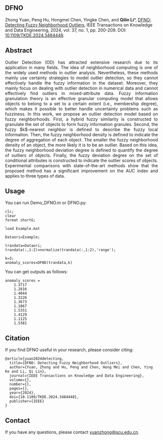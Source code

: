 ## DFNO
Zhong Yuan, Peng Hu, Hongmei Chen, Yingke Chen, and **Qilin Li***, [DFNO: Detecting Fuzzy Neighborhood Outliers](Paper/2025-DFNO.pdf), IEEE Transactions on Knowledge and Data Engineering, 2024, vol. 37, no. 1, pp. 200-209. DOI: [10.1109/TKDE.2024.3484448](https://doi.org/10.1109/TKDE.2024.3484448).

## Abstract
<p style="text-align: justify; text-justify: inter-word;">
Outlier Detection (OD) has attracted extensive research due to its application in many fields. The idea of neighborhood computing is one of the widely used methods in outlier analysis. Nevertheless, these methods mainly use certainty strategies to model outlier detection, so they cannot effectively handle the fuzzy information in the dataset. Moreover, they mainly focus on dealing with outlier detection in numerical data and cannot effectively find outliers in mixed-attribute data. Fuzzy information granulation theory is an effective granular computing model that allows objects to belong to a set to a certain extent (i.e., membership degree), which makes it possible to better handle uncertainty problems such as fuzziness. In this work, we propose an outlier detection model based on fuzzy neighborhoods. First, a hybrid fuzzy similarity is constructed to granulate the set of objects to form fuzzy information granules. Second, the fuzzy $k$-nearest neighbor is defined to describe the fuzzy local information. Then, the fuzzy neighborhood density is defined to indicate the degree of aggregation of each object. The smaller the fuzzy neighborhood density of an object, the more likely it is to be an outlier. Based on this idea, the fuzzy neighborhood deviation degree is defined to quantify the degree of outliers of objects. Finally, the fuzzy deviation degree on the set of conditional attributes is constructed to indicate the outlier scores of objects. Experimental comparisons with state-of-the-art methods show that the proposed method has a significant improvement on the AUC index and applies to three types of data.
</p>

## Usage
You can run Demo_DFNO.m or DFNO.py:
```
clc;
clear
format shortG;

load Example.mat

Dataori=Example;

trandata=Dataori;
trandata(:,1:2)=normalize(trandata(:,1:2),'range');

k=3;
anomaly_scores=DFNO(trandata,k)

```
You can get outputs as follows:
```
anomaly_scores =
    1.3717
    1.2816
    1.4044
    1.3226
    1.3673
    1.1867
    1.5351
    1.4129
    1.1125
    1.5381
```

## Citation
If you find DFNO useful in your research, please consider citing:
```
@article{yuan2024detecting,
  title={DFNO: Detecting Fuzzy Neighborhood Outliers},
  author={Yuan, Zhong and Hu, Peng and Chen, Hong Mei and Chen, Ying Ke and Li, Qi Lin},
  journal={IEEE Transactions on Knowledge and Data Engineering},
  volume={},
  number={},
  pages={},
  year={2024},
  doi={10.1109/TKDE.2024.3484448},
  publisher={IEEE}
}
```
## Contact
If you have any questions, please contact yuanzhong@scu.edu.cn.
